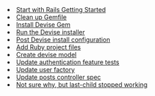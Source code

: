 <li><a href='start-with-rails-getting-started.html'>Start with Rails Getting Started</a></li><li><a href='clean-up-gemfile.html'>Clean up Gemfile</a></li><li><a href='install-devise-gem.html'>Install Devise Gem</a></li><li><a href='run-the-devise-installer.html'>Run the Devise installer</a></li><li><a href='post-devise-install-configuration.html'>Post Devise install configuration</a></li><li><a href='add-ruby-project-files.html'>Add Ruby project files</a></li><li><a href='create-devise-model.html'>Create devise model</a></li><li><a href='update-authentication-feature-tests.html'>Update authentication feature tests</a></li><li><a href='update-user-factory.html'>Update user factory</a></li><li><a href='update-posts-controller-spec.html'>Update posts controller spec</a></li><li><a href='not-sure-why-but-last-child-stopped-working.html'>Not sure why, but last-child stopped working</a></li>